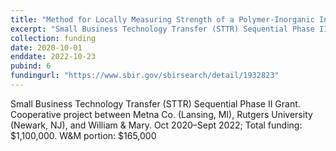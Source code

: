 ```yaml
---
title: "Method for Locally Measuring Strength of a Polymer-Inorganic Interface During Cure and Aging"
excerpt: "Small Business Technology Transfer (STTR) Sequential Phase II Grant. Cooperative project between Metna Co. (Lansing, MI), Rutgers University (Newark, NJ), and William & Mary."
collection: funding
date: 2020-10-01
enddate: 2022-10-23
pubind: 6
fundingurl: "https://www.sbir.gov/sbirsearch/detail/1932823"
---
```


Small Business Technology Transfer (STTR) Sequential Phase II Grant. Cooperative project between Metna Co. (Lansing, MI), Rutgers University (Newark, NJ), and William & Mary.
Oct 2020–Sept 2022; Total funding: $1,100,000. W&M portion: $165,000
